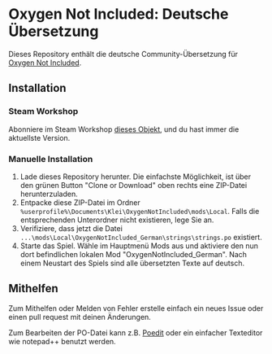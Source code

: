 # Oxygen Not Included: Deutsche Übersetzung

Dieses Repository enthält die deutsche Community-Übersetzung für [Oxygen Not Included](https://www.kleientertainment.com/games/oxygen-not-included).

## Installation
### Steam Workshop
Abonniere im Steam Workshop [dieses Objekt](http://steamcommunity.com/sharedfiles/filedetails/?id=929139073), und du hast immer die aktuellste Version.

### Manuelle Installation
1. Lade dieses Repository herunter. Die einfachste Möglichkeit, ist über den grünen Button "Clone or Download" oben rechts eine ZIP-Datei herunterzuladen.
2. Entpacke diese ZIP-Datei im Ordner `%userprofile%\Documents\Klei\OxygenNotIncluded\mods\Local`. Falls die entsprechenden Unterordner nicht existieren, lege Sie an.
3. Verifiziere, dass jetzt die Datei `...\mods\Local\OxygenNotIncluded_German\strings\strings.po` existiert. 
4. Starte das Spiel. Wähle im Hauptmenü Mods aus und aktiviere den nun dort befindlichen lokalen Mod "OxygenNotIncluded_German". Nach einem Neustart des Spiels sind alle übersetzten Texte auf deutsch.

## Mithelfen
Zum Mithelfen oder Melden von Fehler erstelle einfach ein neues Issue oder einen pull request mit deinen Änderungen.

Zum Bearbeiten der PO-Datei kann z.B. [Poedit](https://poedit.net) oder ein einfacher Texteditor wie notepad++ benutzt werden. 

